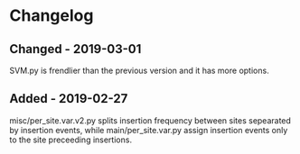 # Changelog
## Changed - 2019-03-01
SVM.py is frendlier than the previous version and it has more options.


## Added - 2019-02-27

misc/per_site.var.v2.py  splits insertion frequency between sites sepearated by insertion events, while main/per_site.var.py assign insertion events only to the site preceeding insertions.



